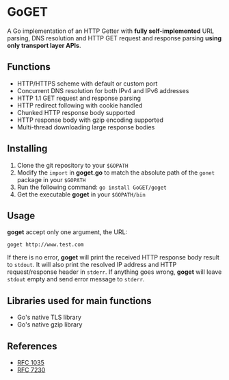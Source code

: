 # GoGET

A Go implementation of an HTTP Getter with **fully self-implemented** URL parsing, DNS resolution and HTTP GET request and response parsing **using only transport layer APIs**.

## Functions

* HTTP/HTTPS scheme with default or custom port
* Concurrent DNS resolution for both IPv4 and IPv6 addresses
* HTTP 1.1 GET request and response parsing
* HTTP redirect following with cookie handled
* Chunked HTTP response body supported
* HTTP response body with gzip encoding supported
* Multi-thread downloading large response bodies

## Installing

1. Clone the git repository to your `$GOPATH`
1. Modify the `import` in **goget.go** to match the absolute path of the `gonet` package in your `$GOPATH`
1. Run the following command: `go install GoGET/goget`
1. Get the executable **goget** in your `$GOPATH/bin`

## Usage

**goget** accept only one argument, the URL:

```shell
goget http://www.test.com
```

If there is no error, **goget** will print the received HTTP response body result to `stdout`. It will also print the resolved IP address and HTTP request/response header in `stderr`.
If anything goes wrong, **goget** will leave `stdout` empty and send error message to `stderr`.

## Libraries used for main functions

* Go's native TLS library
* Go's native gzip library

## References

* [RFC 1035](https://tools.ietf.org/html/rfc1035)
* [RFC 7230](https://tools.ietf.org/html/rfc7230)
